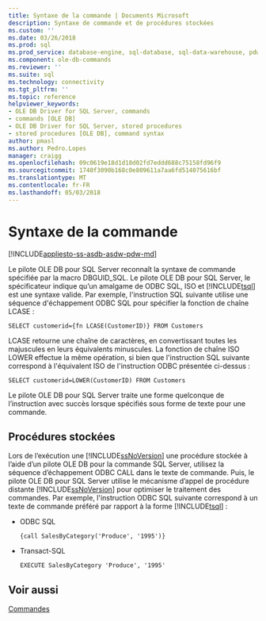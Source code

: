 ```yaml
---
title: Syntaxe de la commande | Documents Microsoft
description: Syntaxe de commande et de procédures stockées
ms.custom: ''
ms.date: 03/26/2018
ms.prod: sql
ms.prod_service: database-engine, sql-database, sql-data-warehouse, pdw
ms.component: ole-db-commands
ms.reviewer: ''
ms.suite: sql
ms.technology: connectivity
ms.tgt_pltfrm: ''
ms.topic: reference
helpviewer_keywords:
- OLE DB Driver for SQL Server, commands
- commands [OLE DB]
- OLE DB Driver for SQL Server, stored procedures
- stored procedures [OLE DB], command syntax
author: pmasl
ms.author: Pedro.Lopes
manager: craigg
ms.openlocfilehash: 09c0619e18d1d18d02fd7eddd688c75158fd96f9
ms.sourcegitcommit: 1740f3090b168c0e809611a7aa6fd514075616bf
ms.translationtype: MT
ms.contentlocale: fr-FR
ms.lasthandoff: 05/03/2018
---
```

# <a name="command-syntax"></a>Syntaxe de la commande
[!INCLUDE[appliesto-ss-asdb-asdw-pdw-md](../../../includes/appliesto-ss-asdb-asdw-pdw-md.md)]

  Le pilote OLE DB pour SQL Server reconnaît la syntaxe de commande spécifiée par la macro DBGUID_SQL. Le pilote OLE DB pour SQL Server, le spécificateur indique qu’un amalgame de ODBC SQL, ISO et [!INCLUDE[tsql](../../../includes/tsql-md.md)] est une syntaxe valide. Par exemple, l'instruction SQL suivante utilise une séquence d'échappement ODBC SQL pour spécifier la fonction de chaîne LCASE :  
  
```  
SELECT customerid={fn LCASE(CustomerID)} FROM Customers  
```  
  
 LCASE retourne une chaîne de caractères, en convertissant toutes les majuscules en leurs équivalents minuscules. La fonction de chaîne ISO LOWER effectue la même opération, si bien que l'instruction SQL suivante correspond à l'équivalent ISO de l'instruction ODBC présentée ci-dessus :  
  
```  
SELECT customerid=LOWER(CustomerID) FROM Customers  
```  
  
 Le pilote OLE DB pour SQL Server traite une forme quelconque de l’instruction avec succès lorsque spécifiés sous forme de texte pour une commande.  
  
## <a name="stored-procedures"></a>Procédures stockées  
 Lors de l’exécution une [!INCLUDE[ssNoVersion](../../../includes/ssnoversion-md.md)] une procédure stockée à l’aide d’un pilote OLE DB pour la commande SQL Server, utilisez la séquence d’échappement ODBC CALL dans le texte de commande. Puis, le pilote OLE DB pour SQL Server utilise le mécanisme d’appel de procédure distante [!INCLUDE[ssNoVersion](../../../includes/ssnoversion-md.md)] pour optimiser le traitement des commandes. Par exemple, l'instruction ODBC SQL suivante correspond à un texte de commande préféré par rapport à la forme [!INCLUDE[tsql](../../../includes/tsql-md.md)] :  
  
-   ODBC SQL  
  
    ```  
    {call SalesByCategory('Produce', '1995')}  
    ```  
  
-   Transact-SQL  
  
    ```  
    EXECUTE SalesByCategory 'Produce', '1995'  
    ```  
  
## <a name="see-also"></a>Voir aussi  
 [Commandes](../../oledb/ole-db-commands/commands.md)  
  
  
